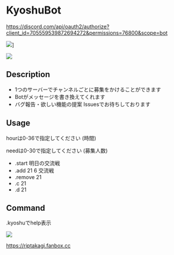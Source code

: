 # KyoshuBot

https://discord.com/api/oauth2/authorize?client_id=705559539872694272&permissions=76800&scope=bot

![](https://i.imgur.com/KU63PRY.png)]

![](https://i.imgur.com/PeqSIs1.png)

## Description
* 1つのサーバーでチャンネルごとに募集をかけることができます
* Botがメッセージを書き換えてくれます
* バグ報告・欲しい機能の提案 Issuesでお待ちしております

## Usage
hourは0-36で指定してください (時間)

needは0-30で指定してください (募集人数)

* .start 明日の交流戦
* .add 21 6 交流戦
* .remove 21
* .c 21
* .d 21

## Command

.kyoshuでhelp表示

![](https://i.imgur.com/k6ffZ72.png)


https://riptakagi.fanbox.cc
